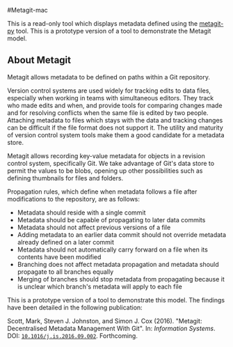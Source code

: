 #Metagit-mac

This is a read-only tool which displays metadata defined using the [metagit-py](http://github.com/mscottuk/metagit-py) tool. This is a prototype version of a tool to demonstrate the Metagit model.

## About Metagit

Metagit allows metadata to be defined on paths within a Git repository.

Version control systems are used widely for tracking edits to data files, especially when working in teams with simultaneous editors. They track who made edits and when, and provide tools for comparing changes made and for resolving conflicts when the same file is edited by two people. Attaching metadata to files which stays with the data and tracking changes can be difficult if the file format does not support it. The utility and maturity of version control system tools make them a good candidate for a metadata store. 

Metagit allows recording key-value metadata for objects in a revision control system, specifically Git. We take advantage of Git's data store to permit the values to be blobs, opening up other possibilities such as defining thumbnails for files and folders.


Propagation rules, which define when metadata follows a file after modifications to the repository, are as follows:

* Metadata should reside with a single commit
* Metadata should be capable of propagating to later data commits
* Metadata should not affect previous versions of a file
* Adding metadata to an earlier data commit should not override metadata already defined on a later commit
* Metadata should not automatically carry forward on a file when its contents have been modified
* Branching does not affect metadata propagation and metadata should propagate to all branches equally
* Merging of branches should stop metadata from propagating because it is unclear which branch's metadata will apply to each file

This is a prototype version of a tool to demonstrate this model. The findings have been detailed in the following publication:

Scott, Mark, Steven J. Johnston, and Simon J. Cox (2016). "Metagit: Decentralised Metadata Management With Git". In: *Information Systems*. DOI: [`10.1016/j.is.2016.09.002`](http://dx.doi.org/10.1016/j.is.2016.09.002). Forthcoming.

